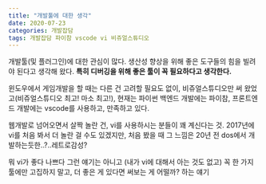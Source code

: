 ```yaml
---
title: "개발툴에 대한 생각"
date: 2020-07-23
categories: 개발잡담
tags: 개발잡담 파이참 vscode vi 비쥬얼스튜디오
---
```


개발툴(및 플러그인)에 대한 관심이 많다. 생산성 향상을 위해 좋은 도구들의 힘을 빌려야 된다고 생각해 왔다. **특히 디버깅을 위해 좋은 툴이 꼭 필요하다고 생각한다.**

윈도우에서 게임개발을 할 때는 다른 건 고려할 필요도 없이, 비쥬얼스튜디오만 써 왔었고(비쥬얼스튜디오 최고! 마소 최고!), 현재는 파이썬 백엔드 개발에는 파이참, 프론트엔드 개발에는 vscode를 사용하고, 만족하고 있다.

웹개발로 넘어오면서 살짝 놀란 건, vi를 사용하시는 분들이 꽤 계신다는 것. 2017년에 vi를 처음 봐서 더 놀란 걸 수도 있겠지만, 처음 봤을 때 그 느낌은 20년 전 dos에서 개발하는듯한..?..레트로감성?

뭐 vi가 좋다 나쁘다 그런 얘기는 아니고 (내가 vi에 대해서 아는 것도 없고) 꼭 한 가지 툴에만 고집하지 말고, 더 좋은 게 있다면 써보는 게 어떨까? 하는 얘기
